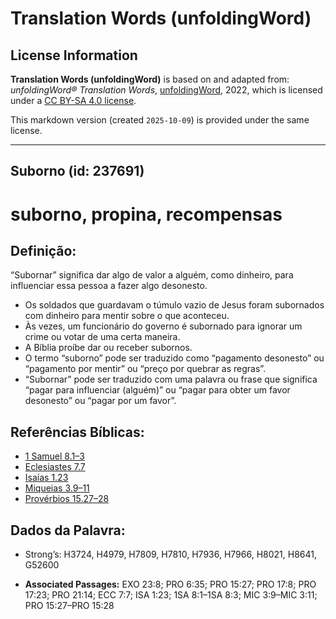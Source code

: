 # Translation Words (unfoldingWord)

## License Information

**Translation Words (unfoldingWord)** is based on and adapted from: _unfoldingWord® Translation Words_, [unfoldingWord](https://unfoldingword.org/utw), 2022, which is licensed under a [CC BY-SA 4.0 license](https://creativecommons.org/licenses/by-sa/4.0/legalcode.en).

This markdown version (created `2025-10-09`) is provided under the same license.



--------------------------------

## Suborno (id: 237691)

suborno, propina, recompensas
=============================

Definição:
----------

“Subornar” significa dar algo de valor a alguém, como dinheiro, para influenciar essa pessoa a fazer algo desonesto.

* Os soldados que guardavam o túmulo vazio de Jesus foram subornados com dinheiro para mentir sobre o que aconteceu.
* Às vezes, um funcionário do governo é subornado para ignorar um crime ou votar de uma certa maneira.
* A Bíblia proíbe dar ou receber subornos.
* O termo “suborno” pode ser traduzido como “pagamento desonesto” ou “pagamento por mentir” ou “preço por quebrar as regras”.
* “Subornar” pode ser traduzido com uma palavra ou frase que significa “pagar para influenciar (alguém)” ou “pagar para obter um favor desonesto” ou “pagar por um favor”.

Referências Bíblicas:
---------------------

* [1 Samuel 8\.1–3](https://ref.ly/1Sam8:1-1Sam8:3)
* [Eclesiastes 7\.7](https://ref.ly/Eccl7:7)
* [Isaías 1\.23](https://ref.ly/Isa1:23)
* [Miqueias 3\.9–11](https://ref.ly/Mic3:9-Mic3:11)
* [Provérbios 15\.27–28](https://ref.ly/Prov15:27-Prov15:28)

Dados da Palavra:
-----------------

* Strong’s: H3724, H4979, H7809, H7810, H7936, H7966, H8021, H8641, G52600

* **Associated Passages:** EXO 23:8; PRO 6:35; PRO 15:27; PRO 17:8; PRO 17:23; PRO 21:14; ECC 7:7; ISA 1:23; 1SA 8:1–1SA 8:3; MIC 3:9–MIC 3:11; PRO 15:27–PRO 15:28

